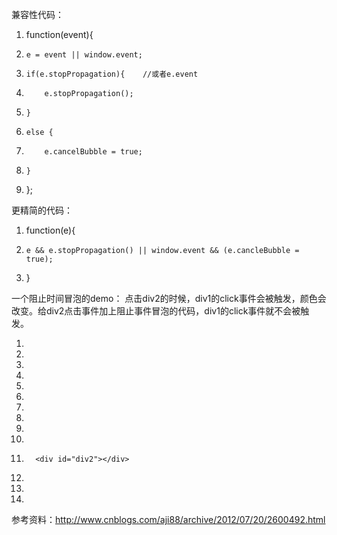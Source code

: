 兼容性代码：
  1. function(event){
  2.     e = event || window.event;
  3.     if(e.stopPropagation){    //或者e.event
  4.         e.stopPropagation();
  5.     }
  6.     else {
  7.         e.cancelBubble = true;
  8.     }
  9. };

更精简的代码：
  1. function(e){
  2.     e && e.stopPropagation() || window.event && (e.cancleBubble = true);
  3. }

一个阻止时间冒泡的demo：
点击div2的时候，div1的click事件会被触发，颜色会改变。给div2点击事件加上阻止事件冒泡的代码，div1的click事件就不会被触发。
  1. <!DOCTYPE html>
  2. <html lang="en">
  3. <head>
  4. 	<meta charset="UTF-8">
  5. 	<title>Stop event bubbling</title>
  6. 	<style>
  7. 	#div1 {
  8. 		padding: 40px;
  9. 		display: inline-block;
  10. 		border: 1px solid #e1e1e1;
  11. 	}
  12. 	#div2 {
  13. 		width: 100px;
  14. 		height: 100px;
  15. 		background: #ccc;
  16. 	}
  17. 	</style>
  18. 	<script>
  19. 	window.onload = function(){
  20. 		document.getElementById('div1').onclick = function(e){
  21. 			this.style.backgroundColor = "red";
  22. 			console.log(this);
  23. 		}
  24. 		document.getElementById('div2').onclick = function(e){
  25. 			e && e.stopPropagation() || window.event && (e.cancleBubble=true);  //阻止事件冒泡
  26. 			console.log(this);
  27. 		}
  28. 	}
  29. 	</script>
  30. </head>
  31. <body>
  32. 	<div id="div1">
  33. 		<div id="div2"></div>
  34. 	</div>
  35. </body>
  36. </html>
参考资料：http://www.cnblogs.com/aji88/archive/2012/07/20/2600492.html
